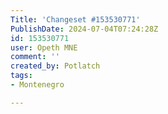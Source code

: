 ```yaml
---
Title: 'Changeset #153530771'
PublishDate: 2024-07-04T07:24:28Z
id: 153530771
user: Opeth MNE
comment: ''
created_by: Potlatch
tags:
- Montenegro

---
```

